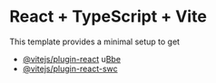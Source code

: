 # React + TypeScript + Vite
This template provides a minimal setup to get
- [@vitejs/plugin-react](https://github.com/vitejs/vite-plugin-react/blob/main/packagesplugin-react/REDM.md) u[Bbe](https://babeljs.o/) 
- [@vitejs/plugin-react-swc](https://github.com/vitejs/vite-plugin-react-swc) 

